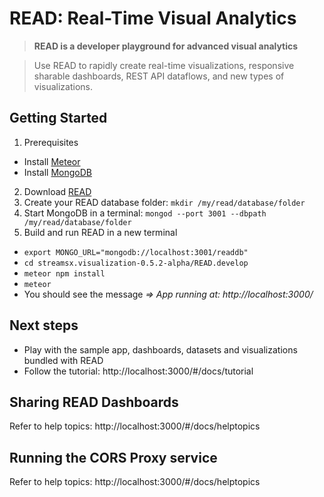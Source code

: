# READ: Real-Time Visual Analytics

> **READ is a developer playground for advanced visual analytics**

> Use READ to rapidly create real-time visualizations, responsive sharable dashboards, REST API dataflows, and new types of visualizations.

## Getting Started
1. Prerequisites
  * Install [Meteor](https://www.meteor.com)
  * Install [MongoDB](https://www.mongodb.com)
2. Download [READ](https://github.com/IBMStreams/streamsx.visualization/archive/v0.5.2-alpha.zip)
3. Create your READ database folder: `mkdir /my/read/database/folder`
4. Start MongoDB in a terminal: `mongod --port 3001 --dbpath /my/read/database/folder`
5. Build and run READ in a new terminal
  * `export MONGO_URL="mongodb://localhost:3001/readdb"`
  * `cd streamsx.visualization-0.5.2-alpha/READ.develop`
  * `meteor npm install`
  * `meteor`
  * You should see the message *=> App running at: http://localhost:3000/*

## Next steps
* Play with the sample app, dashboards, datasets and visualizations bundled with READ
* Follow the tutorial: http://localhost:3000/#/docs/tutorial

## Sharing READ Dashboards
Refer to help topics: http://localhost:3000/#/docs/helptopics

## Running the CORS Proxy service
Refer to help topics: http://localhost:3000/#/docs/helptopics
